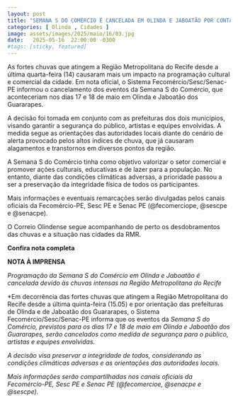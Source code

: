 ```yaml
---
layout: post
title: "SEMANA S DO COMÉRCIO É CANCELADA EM OLINDA E JABOATÃO POR CONTA DAS CHUVAS"
categories: [ Olinda , Cidades ]
image: assets/images/2025/maio/16/03.jpg
date:   2025-05-16  22:00:00 -0300
#tags: [sticky, featured]
---
```

As fortes chuvas que atingem a Região Metropolitana do Recife desde a última quarta-feira (14) causaram mais um impacto na programação cultural e comercial da cidade. Em nota oficial, o Sistema Fecomércio/Sesc/Senac-PE informou o cancelamento dos eventos da Semana S do Comércio, que aconteceriam nos dias 17 e 18 de maio em Olinda e Jaboatão dos Guararapes.

A decisão foi tomada em conjunto com as prefeituras dos dois municípios, visando garantir a segurança do público, artistas e equipes envolvidas. A medida segue as orientações das autoridades locais diante do cenário de alerta provocado pelos altos índices de chuva, que já causaram alagamentos e transtornos em diversos pontos da região.

A Semana S do Comércio tinha como objetivo valorizar o setor comercial e promover ações culturais, educativas e de lazer para a população. No entanto, diante das condições climáticas adversas, a prioridade passou a ser a preservação da integridade física de todos os participantes.

Mais informações e eventuais remarcações serão divulgadas pelos canais oficiais da Fecomércio-PE, Sesc PE e Senac PE (@fecomerciope, @sescpe e @senacpe).

O Correio Olindense segue acompanhando de perto os desdobramentos das chuvas e a situação nas cidades da RMR.

**Confira nota completa**

**NOTA À IMPRENSA**  

*Programação da Semana S do Comércio em Olinda e Jaboatão é cancelada devido às chuvas intensas na Região Metropolitana do Recife*

*Em decorrência das fortes chuvas que atingem a Região Metropolitana do Recife desde a última quinta-feira (15.05) e por orientação das prefeituras de Olinda e de Jaboatão dos Guararapes, o Sistema Fecomércio/Sesc/Senac-PE informa que os eventos da *Semana S do Comércio, previstos para os dias 17 e 18 de maio em Olinda e Jaboatão dos Guararapes, serão cancelados como medida de segurança para o público, artistas e equipes envolvidas.*

*A decisão visa preservar a integridade de todos, considerando as condições climáticas adversas e as orientações das autoridades locais.*

*Mais informações serão compartilhadas nos canais oficiais da *Fecomércio-PE*,  *Sesc PE* e *Senac PE* (@fecomercioe, @senacpe e @sescpe).*